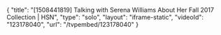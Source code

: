 {
    "title": "[1508441819] Talking with Serena Williams About Her Fall 2017 Collection | HSN",
    "type": "solo",
    "layout": "iframe-static",
    "videoId": "123178040",
    "url": "\/tvpembed\/123178040"
}